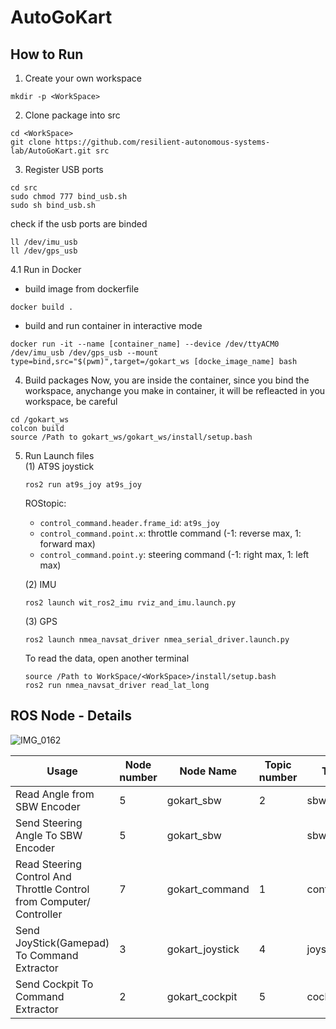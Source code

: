 # AutoGoKart

## How to Run
1. Create your own workspace
```
mkdir -p <WorkSpace>
```
2. Clone package into src
```
cd <WorkSpace>
git clone https://github.com/resilient-autonomous-systems-lab/AutoGoKart.git src
```
3. Register USB ports
```
cd src
sudo chmod 777 bind_usb.sh
sudo sh bind_usb.sh
```
check if the usb ports are binded
```
ll /dev/imu_usb
ll /dev/gps_usb
```
4.1 Run in Docker
- build image from dockerfile
```
docker build . 
```
- build and run container in interactive mode
```
docker run -it --name [container_name] --device /dev/ttyACM0 /dev/imu_usb /dev/gps_usb --mount type=bind,src="$(pwm)",target=/gokart_ws [docke_image_name] bash
```
4. Build packages
Now, you are inside the container, since you bind the workspace, anychange you make in container, it will be refleacted in you workspace, be careful
```
cd /gokart_ws
colcon build
source /Path to gokart_ws/gokart_ws/install/setup.bash
```
5. Run Launch files <br>
   (1) AT9S joystick
   ```
   ros2 run at9s_joy at9s_joy
   ```
   ROStopic:
   - `control_command.header.frame_id`: `at9s_joy`
   - `control_command.point.x`: throttle command (-1: reverse max, 1: forward max)
   - `control_command.point.y`: steering command (-1: right max, 1: left max)

   (2) IMU
   ```
   ros2 launch wit_ros2_imu rviz_and_imu.launch.py
   ```
   (3) GPS
   ```
   ros2 launch nmea_navsat_driver nmea_serial_driver.launch.py
   ```
   To read the data, open another terminal
   ```
   source /Path to WorkSpace/<WorkSpace>/install/setup.bash
   ros2 run nmea_navsat_driver read_lat_long
   ```
   
## ROS Node - Details

![IMG_0162](https://github.com/Naveenkumarar/AutoGoKart/assets/29993827/5eb8c6c0-c0e8-4dfe-831c-f43d045df81f)

Usage  |  Node number  |  Node Name  |  Topic number  |  Topic Name  |  Msg Type
---  |---  |---  |---  |---  |---
Read Angle from SBW Encoder  |  5  |  gokart_sbw  |  2  |  sbw_feedback  |   geometery_msgs/msg/PointStamped
Send Steering Angle To SBW Encoder  |  5  |  gokart_sbw  |     |  sbw_control  |   geometery_msgs/msg/PointStamped
Read Steering Control And Throttle Control from Computer/ Controller  |  7  | gokart_command  |  1  |  control_command  |  geometery_msgs/msg/PointStamped
Send JoyStick(Gamepad) To Command Extractor  |  3  |  gokart_joystick  |  4   |  joystick_command  |   sensor_msgs/msg/joy
Send Cockpit To Command Extractor  |  2  |  gokart_cockpit  |  5   |  cockpit_command  |   geometery_msgs/msg/PointStamped





 

